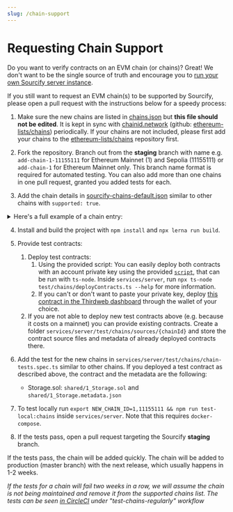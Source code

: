 ```yaml
---
slug: /chain-support
---
```


# Requesting Chain Support

Do you want to verify contracts on an EVM chain (or chains)? Great! We don't want to be the single source of truth and encourage you to [run your own Sourcify server instance](/docs/running-server).

If you still want to request an EVM chain(s) to be supported by Sourcify, please open a pull request with the instructions below for a speedy process:

1.  Make sure the new chains are listed in [chains.json](https://github.com/argotorg/sourcify/blob/staging/services/server/src/chains.json) but **this file should not be edited**. It is kept in sync with [chainid.network](https://chainid.network/chains.json) (github: [ethereum-lists/chains](https://github.com/ethereum-lists/chains)) periodically. If your chains are not included, please first add your chains to the [ethereum-lists/chains](https://github.com/ethereum-lists/chains) repository first.

1.  Fork the repository. Branch out from the **staging** branch with name e.g. `add-chain-1-11155111` for Ethereum Mainnet (1) and Sepolia (11155111) or `add-chain-1` for Ethereum Mainnet only. This branch name format is required for automated testing. You can also add more than one chains in one pull request, granted you added tests for each.

1.  Add the chain details in [sourcify-chains-default.json](https://github.com/argotorg/sourcify/blob/staging/services/server/src/sourcify-chains-default.json) similar to other chains with `supported: true`.

<details>
      <summary>
         Here's a full example of a chain entry:
      </summary>

```json
{
  // the chain id
  "1": {
    "sourcifyName": "Ethereum Mainnet", // required
    "supported": true, // required

    // optional
    "etherscanApi": {
      "apiURL": "https://api.etherscan.io",
      "apiKeyEnvName": "ETHERSCAN_API_KEY" // the name of the environment variable holding the api key
    },

    // optional
    "fetchContractCreationTxUsing": {
      // How to find the transaction hash that created the contract
      "etherscanApi": true, // if supported by the new etherscan api. Need to provide the etherscanApi config
      "blockscoutApi": {
        // blockscout v2 instances have an api endpoint for this
        "url": "https://gnosis.blockscout.com/"
      },
      "blockscoutScrape": {
        // scraping from old (server-side rendered) blockscout ui
        "url": "https://scan.pulsechain.com/"
      },
      "avalancheApi": true // avalanche subnets at glacier-api.avax.network have an api endpoint for this
    },

    // optional
    // Leave empty to use the default rpcs in chains.json i.e. chainid.network/chains.json
    "rpc": [
      "https://rpc.sepolia.io", // can be a simple url
      {
        "type": "FetchRequest", // ethers.js FetchRequest for header authenticated RPCs
        "url": "https://rpc.mainnet.ethpandaops.io",
        "headers": [
          {
            "headerName": "CF-Access-Client-Id",
            "headerEnvName": "CF_ACCESS_CLIENT_ID"
          },
          {
            "headerName": "CF-Access-Client-Secret",
            "headerEnvName": "CF_ACCESS_CLIENT_SECRET"
          }
        ]
      },
      {
        "type": "Alchemy", // Alchemy RPCs
        "url": "https://eth-mainnet.alchemyapi.io/v2/{ALCHEMY_API_KEY}",
        "apiKeyEnvName": "ALCHEMY_API_KEY"
      },
      {
        "type": "Infura", // Infura RPCs
        "url": "https://palm-mainnet.infura.io/v3/{INFURA_API_KEY}",
        "apiKeyEnvName": "INFURA_API_KEY"
      }
    ]
  }
}
```

</details>

4.  Install and build the project with `npm install` and `npx lerna run build`.

1.  Provide test contracts:

    1. Deploy test contracts:
       1. Using the provided script: You can easily deploy both contracts with an account private key using the provided [`script`](https://github.com/argotorg/sourcify/blob/staging/services/server/test/chains/deployContracts.ts), that can be run with `ts-node`. Inside `services/server`, run `npx ts-node test/chains/deployContracts.ts --help` for more information.
       1. If you can't or don't want to paste your private key, deploy [this contract in the Thirdweb dashboard](https://thirdweb.com/0xAA6042aa65eb93C6439cDaeBC27B3bd09c5DFe94/Storage) through the wallet of your choice.
    2. If you are not able to deploy new test contracts above (e.g. because it costs on a mainnet) you can provide existing contracts. Create a folder `services/server/test/chains/sources/{chainId}` and store the contract source files and metadata of already deployed contracts there.

1.  Add the test for the new chains in `services/server/test/chains/chain-tests.spec.ts` similar to other chains. If you deployed a test contract as described above, the contract and the metadata are the following:

    - Storage.sol: `shared/1_Storage.sol` and `shared/1_Storage.metadata.json`

1.  To test locally run `export NEW_CHAIN_ID=1,11155111 && npm run test-local:chains` inside `services/server`. Note that this requires `docker-compose`.

1.  If the tests pass, open a pull request targeting the Sourcify **staging** branch.

If the tests pass, the chain will be added quickly. The chain will be added to production (master branch) with the next release, which usually happens in 1-2 weeks.

_If the tests for a chain will fail two weeks in a row, we will assume the chain is not being maintained and remove it from the supported chains list. The tests can be seen [in CircleCI](https://app.circleci.com/pipelines/github/argotorg/sourcify?branch=master) under "test-chains-regularly" workflow_
